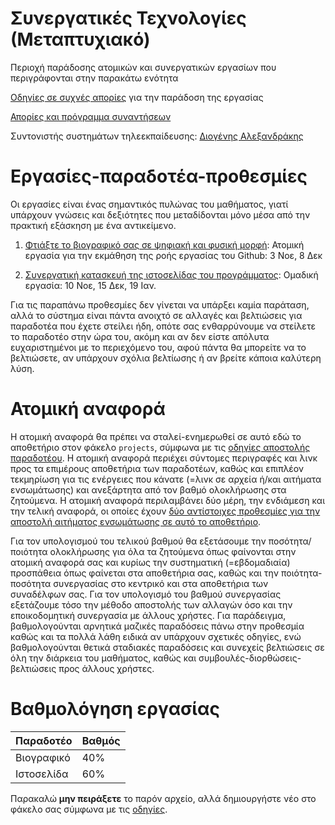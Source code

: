 # Συνεργατικές Τεχνολογίες (Μεταπτυχιακό)

Περιοχή παράδοσης ατομικών και συνεργατικών εργασίων που περιγράφονται στην παρακάτω ενότητα

[Οδηγίες σε συχνές απορίες](https://courses-ionio.github.io/help/guide/) για την παράδοση της εργασίας

[Απορίες και πρόγραμμα συναντήσεων](https://github.com/upatras-hci/cs/issues)

Συντονιστής συστημάτων τηλεεκπαίδευσης: [Διογένης Αλεξανδράκης](https://github.com/diogenisAl/)

# Εργασίες-παραδοτέα-προθεσμίες
Οι εργασίες είναι ένας σημαντικός πυλώνας του μαθήματος, γιατί υπάρχουν γνώσεις και δεξιότητες που μεταδίδονται μόνο μέσα από την πρακτική εξάσκηση με ένα αντικείμενο.

1. [Φτιάξτε το βιογραφικό σας σε ψηφιακή και φυσική μορφή](https://github.com/courses-ionio/projects/blob/master/cv/index.md): Ατομική εργασία για την εκμάθηση της ροής εργασίας του Github: 3 Νοε, 8 Δεκ

2. [Συνεργατική κατασκευή της ιστοσελίδας του προγράμματος](https://github.com/upatras-hci/site): Ομαδική εργασία: 10 Νοε, 15 Δεκ, 19 Ιαν.

Για τις παραπάνω προθεσμίες δεν γίνεται να υπάρξει καμία παράταση, αλλά το σύστημα είναι πάντα ανοιχτό σε αλλαγές και βελτιώσεις για παραδοτέα που έχετε στείλει ήδη, οπότε σας ενθαρρύνουμε να στείλετε το παραδοτέο στην ώρα του, ακόμη και αν δεν είστε απόλυτα ευχαριστημένοι με το περιεχόμενο του, αφού πάντα θα μπορείτε να το βελτιώσετε, αν υπάρχουν σχόλια βελτίωσης ή αν βρείτε κάποια καλύτερη λύση.

# Ατομική αναφορά
Η ατομική αναφορά θα πρέπει να σταλεί-ενημερωθεί σε αυτό εδώ το αποθετήριο στον φάκελο `projects`, σύμφωνα με τις [οδηγίες αποστολής παραδοτέου](https://courses-ionio.github.io/help/submit/). Η ατομική αναφορά περιέχει σύντομες περιγραφές και λινκ προς τα επιμέρους αποθετήρια των παραδοτέων, καθώς και επιπλέον τεκμηρίωση για τις ενέργειες που κάνατε (=λινκ σε αρχεία ή/και αιτήματα ενσωμάτωσης) και ανεξάρτητα από τον βαθμό ολοκλήρωσης στα ζητούμενα. Η ατομική αναφορά περιλαμβάνει δύο μέρη, την ενδιάμεση και την τελική αναφορά, οι οποίες έχουν [δύο αντίστοιχες προθεσμίες για την αποστολή αιτήματος ενσωμάτωσης σε αυτό το αποθετήριο](https://github.com/courses-ionio/help/blob/master/deadlines/index.md).

Για τον υπολογισμού του τελικού βαθμού θα εξετάσουμε την ποσότητα/ποιότητα ολοκλήρωσης για όλα τα ζητούμενα όπως φαίνονται στην ατομική αναφορά σας και κυρίως την συστηματική (=εβδομαδιαία) προσπάθεια όπως φαίνεται στα αποθετήρια σας, καθώς και την ποιότητα-ποσότητα συνεργασίας στο κεντρικό και στα αποθετήρια των συναδέλφων σας. Για τον υπολογισμό του βαθμού συνεργασίας εξετάζουμε τόσο την μέθοδο αποστολής των αλλαγών όσο και την εποικοδομητική συνεργασία με άλλους χρήστες. Για παράδειγμα, βαθμολογούνται αρνητικά μαζικές παραδόσεις πάνω στην προθεσμία καθώς και τα πολλά λάθη ειδικά αν υπάρχουν σχετικές οδηγίες, ενώ βαθμολογούνται θετικά σταδιακές παραδόσεις και συνεχείς βελτιώσεις σε όλη την διάρκεια του μαθήματος, καθώς και συμβουλές-διορθώσεις-βελτιώσεις προς άλλους χρήστες.

# Βαθμολόγηση εργασίας
| Παραδοτέο |	Βαθμός |
| --- | --- |
| Βιογραφικό | 40% |
| Ιστοσελίδα | 60% |

Παρακαλώ **μην πειράξετε** το παρόν αρχείο, αλλά δημιουργήστε νέο στο φάκελο σας σύμφωνα με τις [οδηγίες](https://courses-ionio.github.io/help/guide/).
